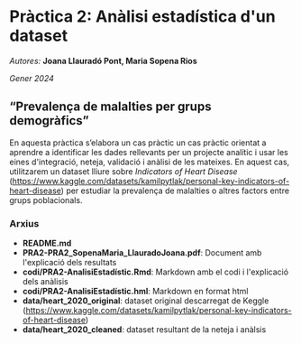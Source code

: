 # Pràctica 2: Anàlisi estadística d'un dataset 
*Autores:* **Joana Llauradó Pont, Maria Sopena Rios**

*Gener 2024*
## “Prevalença de malalties per grups demogràfics” 
En aquesta pràctica s’elabora un cas pràctic un cas pràctic orientat a aprendre a identificar les dades rellevants per un projecte analític i usar les eines d'integració, neteja, validació i anàlisi de les mateixes. En aquest cas, utilitzarem un dataset lliure sobre *Indicators of Heart Disease* (https://www.kaggle.com/datasets/kamilpytlak/personal-key-indicators-of-heart-disease) per estudiar la prevalença de malalties o altres factors entre grups poblacionals.  

### Arxius 
- **README.md**
- **PRA2-PRA2_SopenaMaria_LlauradoJoana.pdf**: Document amb l'explicació dels resultats
- **codi/PRA2-AnalisiEstadístic.Rmd**: Markdown amb el codi i l'explicació dels anàlisis
- **codi/PRA2-AnalisiEstadístic.hml**: Markdown en format html
- **data/heart_2020_original**: dataset original descarregat de Keggle (https://www.kaggle.com/datasets/kamilpytlak/personal-key-indicators-of-heart-disease)
- **data/heart_2020_cleaned**: dataset resultant de la neteja i anàlsis

